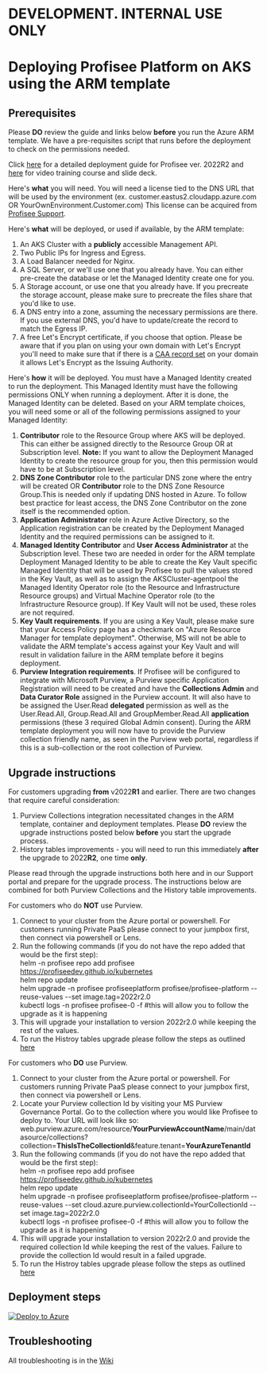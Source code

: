 # DEVELOPMENT.  INTERNAL USE ONLY
# Deploying Profisee Platform on AKS using the ARM template


## Prerequisites

Please **DO** review the guide and links below **before** you run the Azure ARM template. We have a pre-requisites script that runs before the deployment to check on the permissions needed.

Click [here](https://support.profisee.com/wikis/2022_r2_support/deploying_the_AKS_cluster_with_the_arm_template) for a detailed deployment guide for Profisee ver. 2022R2 and [here](https://support.profisee.com/lms/courseinfo?id=00u00000000002b00aM&mode=browsecourses) for video training course and slide deck.


Here's **what** you will need. You will need a license tied to the DNS URL that will be used by the environment (ex. customer.eastus2.cloudapp.azure.com OR YourOwnEnvironment.Customer.com) This license can be acquired from [Profisee Support](https://support.profisee.com/aspx/ProfiseeCustomerHome). 

Here's **what** will be deployed, or used if available, by the ARM template:
1. An AKS Cluster with a **publicly** accessible Management API.
2. Two Public IPs for Ingress and Egress.
3. A Load Balancer needed for Nginx.
4. A SQL Server, or we'll use one that you already have. You can either pre-create the database or let the Managed Identity create one for you.
5. A Storage account, or use one that you already have. If you precreate the storage account, please make sure to precreate the files share that you'd like to use.
6. A DNS entry into a zone, assuming the necessary permissions are there. If you use external DNS, you'd have to update/create the record to match the Egress IP.
7. A free Let's Encrypt certificate, if you choose that option. Please be aware that if you plan on using your own domain with Let's Encrypt you'll need to make sure that if there is a [CAA record set](https://letsencrypt.org/docs/caa/) on your domain it allows Let's Encrypt as the Issuing Authority.

Here's **how** it will be deployed. You must have a Managed Identity created to run the deployment. This Managed Identity must have the following permissions ONLY when running a deployment. After it is done, the Managed Identity can be deleted. Based on your ARM template choices, you will need some or all of the following permissions assigned to your Managed Identity:
1. **Contributor** role to the Resource Group where AKS will be deployed. This can either be assigned directly to the Resource Group OR at Subscription level. **Note:** If you want to allow the Deployment Managed Identity to create the resource group for you, then this permission would have to be at Subscription level. 
2. **DNS Zone Contributor** role to the particular DNS zone where the entry will be created OR **Contributor** role to the DNS Zone Resource Group.This is needed only if updating DNS hosted in Azure. To follow best practice for least access, the DNS Zone Contributor on the zone itself is the recommended option.
3. **Application Administrator** role in Azure Active Directory, so the Application registration can be created by the Deployment Managed Identity and the required permissions can be assigned to it.
4. **Managed Identity Contributor** and **User Access Administrator** at the Subscription level. These two are needed in order for the ARM template Deployment Managed Identity to be able to create the Key Vault specific Managed Identity that will be used by Profisee to pull the values stored in the Key Vault, as well as to assign the AKSCluster-agentpool the Managed Identity Operator role (to the Resource and Infrastructure Resource groups) and Virtual Machine Operator role (to the Infrastructure Resource group). If Key Vault will not be used, these roles are not required.
5. **Key Vault requirements**. If you are using a Key Vault, please make sure that your Access Policy page has a checkmark on "Azure Resource Manager for template deployment". Otherwise, MS will not be able to validate the ARM template's access against your Key Vault and will result in validation failure in the ARM template before it begins deployment.
6. **Purview Integration requirements**. If Profisee will be configured to integrate with Microsoft Purview, a Purview specific Application Registration will need to be created and have the **Collections Admin** and **Data Curator Role** assigned in the Purview account. It will also have to be assigned the User.Read **delegated** permission as well as the User.Read.All, Group.Read.All and GroupMember.Read.All **application** permissions (these 3 required Global Admin consent). During the ARM template deployment you will now have to provide the Purview collection friendly name, as seen in the Purview web portal, regardless if this is a sub-collection or the root collection of Purview. 


## Upgrade instructions

For customers upgrading **from** v2022**R1** and earlier. There are two changes that require careful consideration:
1. Purview Collections integration necessitated changes in the ARM template, container and deployment templates. Please **DO** review the upgrade instructions posted below **before** you start the upgrade process.
2. History tables improvements - you will need to run this immediately **after** the upgrade to 2022**R2**, one time **only**. 

Please read through the upgrade instructions both here and in our Support portal and prepare for the upgrade process. The instructions below are combined for both Purview Collections and the History table improvements. 

For customers who do **NOT** use Purview.
1. Connect to your cluster from the Azure portal or powershell. For customers running Private PaaS please connect to your jumpbox first, then connect via powershell or Lens.
2. Run the following commands (if you do not have the repo added that would be the first step):  
helm -n profisee repo add profisee https://profiseedev.github.io/kubernetes  
helm repo update  
helm upgrade -n profisee profiseeplatform profisee/profisee-platform --reuse-values --set image.tag=2022r2.0  
kubectl logs -n profisee profisee-0 -f #this will allow you to follow the upgrade as it is happening  
3. This will upgrade your installation to version 2022r2.0 while keeping the rest of the values.
4. To run the Histroy tables upgrade please follow the steps as outlined [here](https://support.profisee.com/wikis/release_notes/upgrade_considerations_and_prerequisites)
    
For customers who **DO** use Purview.
1. Connect to your cluster from the Azure portal or powershell. For customers running Private PaaS please connect to your jumpbox first, then connect via powershell or Lens.
2. Locate your Purview collection Id by visiting your MS Purview Governance Portal. Go to the collection where you would like Profisee to deploy to. Your URL will look like so: web.purview.azure.com/resource/**YourPurviewAccountName**/main/datasource/collections?collection=**ThisIsTheCollectionId**&feature.tenant=**YourAzureTenantId**
3. Run the following commands (if you do not have the repo added that would be the first step):  
helm -n profisee repo add profisee https://profiseedev.github.io/kubernetes  
helm repo update  
helm upgrade -n profisee profiseeplatform profisee/profisee-platform --reuse-values --set cloud.azure.purview.collectionId=YourCollectionId --set image.tag=2022r2.0  
kubectl logs -n profisee profisee-0 -f #this will allow you to follow the upgrade as it is happening  
4. This will upgrade your installation to version 2022r2.0 and provide the required collection Id while keeping the rest of the values. Failure to provide the collection Id would result in a failed upgrade.
5. To run the Histroy tables upgrade please follow the steps as outlined [here](https://support.profisee.com/wikis/release_notes/upgrade_considerations_and_prerequisites)


## Deployment steps

[![Deploy to Azure](https://aka.ms/deploytoazurebutton)](https://portal.azure.com/#create/Microsoft.Template/uri/https%3A%2F%2Fraw.githubusercontent.com%2FNaveenr04%2Fkubernetes%2Fmaster%2FAzure-ARM%2Fazuredeploy.json/createUIDefinitionUri/https%3A%2F%2Fraw.githubusercontent.com%2FNaveenr04%2Fkubernetes%2Fmaster%2FAzure-ARM%2FcreateUIDefinition.json)

## Troubleshooting

All troubleshooting is in the [Wiki](https://github.com/profisee/kubernetes/wiki)

